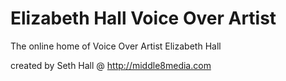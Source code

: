 Elizabeth Hall Voice Over Artist
================================

The online home of Voice Over Artist Elizabeth Hall

created by Seth Hall @ http://middle8media.com


